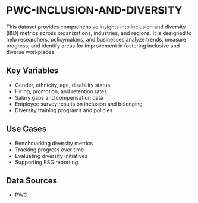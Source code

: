 # PWC-INCLUSION-AND-DIVERSITY
This dataset provides comprehensive insights into inclusion and diversity (I&amp;D) metrics across organizations, industries, and regions. It is designed to help researchers, policymakers, and businesses analyze trends, measure progress, and identify areas for improvement in fostering inclusive and diverse workplaces.

## Key Variables
- Gender, ethnicity, age, disability status
- Hiring, promotion, and retention rates
- Salary gaps and compensation data
- Employee survey results on inclusion and belonging
- Diversity training programs and policies

## Use Cases
- Benchmarking diversity metrics
- Tracking progress over time
- Evaluating diversity initiatives
- Supporting ESG reporting

## Data Sources
- PWC

